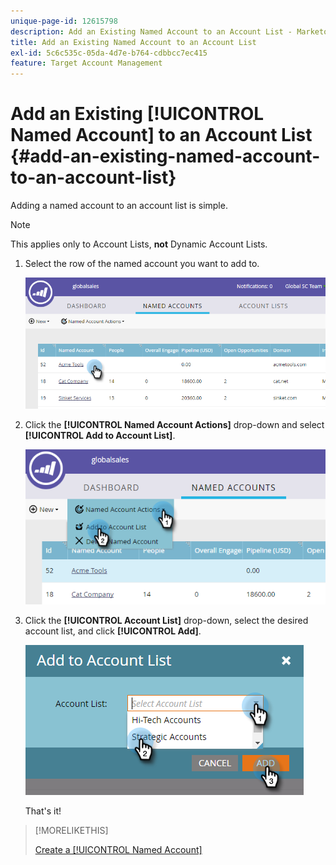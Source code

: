 ```yaml
---
unique-page-id: 12615798
description: Add an Existing Named Account to an Account List - Marketo Docs - Product Documentation
title: Add an Existing Named Account to an Account List
exl-id: 5c6c535c-05da-4d7e-b764-cdbbcc7ec415
feature: Target Account Management
---
```

# Add an Existing [!UICONTROL Named Account] to an Account List {#add-an-existing-named-account-to-an-account-list}

Adding a named account to an account list is simple.

>[!NOTE]
>
>This applies only to Account Lists, **not** Dynamic Account Lists.

1. Select the row of the named account you want to add to.

   ![](assets/four-1.png)

1. Click the **[!UICONTROL Named Account Actions]** drop-down and select **[!UICONTROL Add to Account List]**.

   ![](assets/five-1.png)

1. Click the **[!UICONTROL Account List]** drop-down, select the desired account list, and click **[!UICONTROL Add]**.

   ![](assets/six-1.png)

   That's it!

>[!MORELIKETHIS]
>
>[Create a [!UICONTROL Named Account]](/help/marketo/product-docs/target-account-management/target/named-accounts/create-a-named-account.md)
